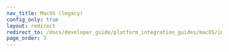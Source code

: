 ```yaml
---
nav_title: MacOS (legacy)
config_only: true
layout: redirect
redirect_to: /docs/developer_guide/platform_integration_guides/macOS/initial_sdk_setup/
page_order: 7
---
```

